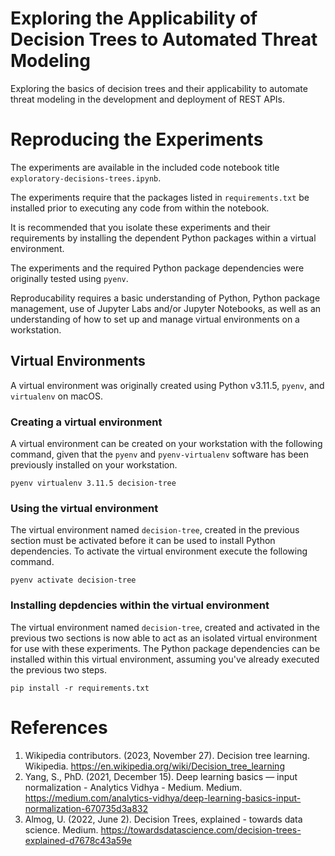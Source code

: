 # Exploring the Applicability of Decision Trees to Automated Threat Modeling
Exploring the basics of decision trees and their applicability to automate threat modeling in the development and deployment of REST APIs.

# Reproducing the Experiments
The experiments are available in the included code notebook title `exploratory-decisions-trees.ipynb`.

The experiments require that the packages listed in `requirements.txt` be installed prior to executing any code from within the notebook.

It is recommended that you isolate these experiments and their requirements by installing the dependent Python packages within a virtual environment.

The experiments and the required Python package dependencies were originally tested using `pyenv`.

Reproducability requires a basic understanding of Python, Python package management, use of Jupyter Labs and/or Jupyter Notebooks, as well as an understanding of how to set up and manage virtual environments on a workstation.

## Virtual Environments
A virtual environment was originally created using Python v3.11.5, `pyenv`, and `virtualenv` on macOS.

### Creating a virtual environment
A virtual environment can be created on your workstation with the following command, given that the `pyenv` and `pyenv-virtualenv` software has been previously installed on your workstation.

```
pyenv virtualenv 3.11.5 decision-tree
```

### Using the virtual environment
The virtual environment named `decision-tree`, created in the previous section must be activated before it can be used to install Python dependencies. To activate the virtual environment execute the following command.

```
pyenv activate decision-tree
```

### Installing depdencies within the virtual environment
The virtual environment named `decision-tree`, created and activated in the previous two sections is now able to act as an isolated virtual environment for use with these experiments. The Python package dependencies can be installed within this virtual environment, assuming you've already executed the previous two steps.

```
pip install -r requirements.txt
```

# References
1. Wikipedia contributors. (2023, November 27). Decision tree learning. Wikipedia. https://en.wikipedia.org/wiki/Decision_tree_learning
2. Yang, S., PhD. (2021, December 15). Deep learning basics — input normalization - Analytics Vidhya - Medium. Medium. https://medium.com/analytics-vidhya/deep-learning-basics-input-normalization-670735d3a832
3. Almog, U. (2022, June 2). Decision Trees, explained - towards data science. Medium. https://towardsdatascience.com/decision-trees-explained-d7678c43a59e
